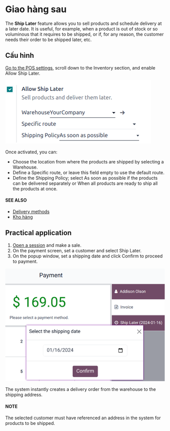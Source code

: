 # Giao hàng sau

The **Ship Later** feature allows you to sell products and schedule delivery at a later date. It is
useful, for example, when a product is out of stock or so voluminous that it requires to be shipped,
or if, for any reason, the customer needs their order to be shipped later, etc.

## Cấu hình

[Go to the POS settings](../configuration.md#configuration-settings), scroll down to the Inventory
section, and enable Allow Ship Later.

![settings to enable and configure the ship later feature](ship_later/settings.png)

Once activated, you can:

- Choose the location from where the products are shipped by selecting a Warehouse.
- Define a Specific route, or leave this field empty to use the default route.
- Define the Shipping Policy; select As soon as possible if the products
  can be delivered separately or When all products are ready to ship all the products at
  once.

#### SEE ALSO
- [Delivery methods](../../../inventory_and_mrp/inventory/shipping_receiving/setup_configuration.md)
- [Kho hàng](../../../inventory_and_mrp/inventory/warehouses_storage/inventory_management/warehouses.md)

## Practical application

1. [Open a session](../../point_of_sale.md#pos-session-start) and make a sale.
2. On the payment screen, set a customer and select Ship Later.
3. On the popup window, set a shipping date and click Confirm to proceed to payment.

![selecting ship later at checkout.](ship_later/payment.png)

The system instantly creates a delivery order from the warehouse to the shipping address.

#### NOTE
The selected customer must have referenced an address in the system for products to be shipped.
